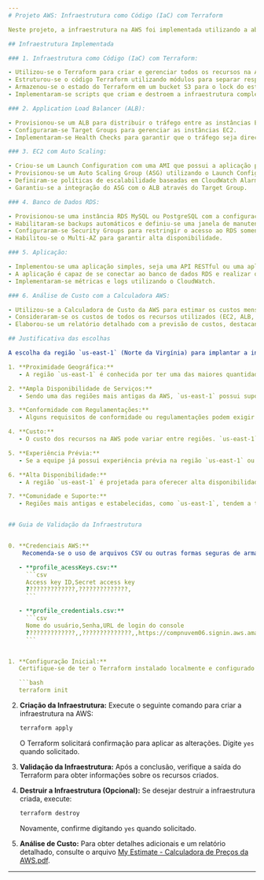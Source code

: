 ```yaml
---
# Projeto AWS: Infraestrutura como Código (IaC) com Terraform

Neste projeto, a infraestrutura na AWS foi implementada utilizando a abordagem de Infraestrutura como Código (IaC) com o Terraform. A seguir, são detalhados os requisitos técnicos do projeto e fornecido um guia passo a passo para validar a infraestrutura.

## Infraestrutura Implementada

### 1. Infraestrutura como Código (IaC) com Terraform:

- Utilizou-se o Terraform para criar e gerenciar todos os recursos na AWS.
- Estruturou-se o código Terraform utilizando módulos para separar responsabilidades.
- Armazenou-se o estado do Terraform em um bucket S3 para o lock do estado.
- Implementaram-se scripts que criam e destroem a infraestrutura completa com um único comando.

### 2. Application Load Balancer (ALB):

- Provisionou-se um ALB para distribuir o tráfego entre as instâncias EC2.
- Configuraram-se Target Groups para gerenciar as instâncias EC2.
- Implementaram-se Health Checks para garantir que o tráfego seja direcionado apenas para instâncias saudáveis.

### 3. EC2 com Auto Scaling:

- Criou-se um Launch Configuration com uma AMI que possui a aplicação pré-instalada.
- Provisionou-se um Auto Scaling Group (ASG) utilizando o Launch Configuration criado.
- Definiram-se políticas de escalabilidade baseadas em CloudWatch Alarms para garantir alta disponibilidade.
- Garantiu-se a integração do ASG com o ALB através do Target Group.

### 4. Banco de Dados RDS:

- Provisionou-se uma instância RDS MySQL ou PostgreSQL com a configuração db.t2.micro.
- Habilitaram-se backups automáticos e definiu-se uma janela de manutenção.
- Configuraram-se Security Groups para restringir o acesso ao RDS somente a partir das instâncias EC2.
- Habilitou-se o Multi-AZ para garantir alta disponibilidade.

### 5. Aplicação:

- Implementou-se uma aplicação simples, seja uma API RESTful ou uma aplicação web.
- A aplicação é capaz de se conectar ao banco de dados RDS e realizar operações CRUD.
- Implementaram-se métricas e logs utilizando o CloudWatch.

### 6. Análise de Custo com a Calculadora AWS:

- Utilizou-se a Calculadora de Custo da AWS para estimar os custos mensais da arquitetura proposta.
- Consideraram-se os custos de todos os recursos utilizados (EC2, ALB, RDS, etc.).
- Elaborou-se um relatório detalhado com a previsão de custos, destacando os principais gastos e possíveis otimizações.

## Justificativa das escolhas

A escolha da região `us-east-1` (Norte da Virgínia) para implantar a infraestrutura na AWS pode ser justificada por diversos fatores:

1. **Proximidade Geográfica:**
   - A região `us-east-1` é conhecida por ter uma das maiores quantidades de data centers da AWS. Escolher uma região próxima geograficamente pode resultar em menor latência e melhor desempenho para os usuários finais localizados na América do Norte.

2. **Ampla Disponibilidade de Serviços:**
   - Sendo uma das regiões mais antigas da AWS, `us-east-1` possui suporte extensivo para uma ampla variedade de serviços, garantindo que a arquitetura proposta possa aproveitar plenamente a gama de opções disponíveis.

3. **Conformidade com Regulamentações:**
   - Alguns requisitos de conformidade ou regulamentações podem exigir a escolha de uma região específica. `us-east-1` é frequentemente escolhida por organizações que precisam cumprir regulamentações específicas aplicáveis à sua indústria.

4. **Custo:**
   - O custo dos recursos na AWS pode variar entre regiões. `us-east-1` geralmente oferece preços competitivos, o que pode ser um fator relevante na escolha da região.

5. **Experiência Prévia:**
   - Se a equipe já possui experiência prévia na região `us-east-1` ou já implantou recursos nessa região, pode ser vantajoso continuar usando a mesma região para manter consistência e familiaridade.

6. **Alta Disponibilidade:**
   - A região `us-east-1` é projetada para oferecer alta disponibilidade e redundância. A presença de múltiplas zonas de disponibilidade (Availability Zones) permite projetar uma arquitetura resiliente.

7. **Comunidade e Suporte:**
   - Regiões mais antigas e estabelecidas, como `us-east-1`, tendem a ter uma comunidade ativa e recursos de suporte mais robustos, o que pode ser valioso em caso de necessidade de ajuda técnica.


## Guia de Validação da Infraestrutura


0. **Credenciais AWS:**
    Recomenda-se o uso de arquivos CSV ou outras formas seguras de armazenamento. Abaixo está um exemplo de como um arquivo CSV pode ser estruturado:

   - **profile_acessKeys.csv:**
     ```csv
     Access key ID,Secret access key
     ??????????????,??????????????,
     ```

   - **profile_credentials.csv:**
     ```csv
     Nome do usuário,Senha,URL de login do console
     ??????????????,,??????????????,,https://compnuvem06.signin.aws.amazon.com/console
     ```


1. **Configuração Inicial:**
   Certifique-se de ter o Terraform instalado localmente e configurado com as credenciais da AWS.

   ```bash
   terraform init
   ```

2. **Criação da Infraestrutura:**
   Execute o seguinte comando para criar a infraestrutura na AWS:

   ```bash
   terraform apply
   ```

   O Terraform solicitará confirmação para aplicar as alterações. Digite `yes` quando solicitado.

3. **Validação da Infraestrutura:**
   Após a conclusão, verifique a saída do Terraform para obter informações sobre os recursos criados.

4. **Destruir a Infraestrutura (Opcional):**
   Se desejar destruir a infraestrutura criada, execute:

   ```bash
   terraform destroy
   ```

   Novamente, confirme digitando `yes` quando solicitado.

5. **Análise de Custo:**
   Para obter detalhes adicionais e um relatório detalhado, consulte o arquivo [My Estimate - Calculadora de Preços da AWS.pdf](https://github.com/felipe-lazzaron/terraform-project/blob/main/My%20Estimate%20-%20Calculadora%20de%20Pre%C3%A7os%20da%20AWS.pdf).


---
```

